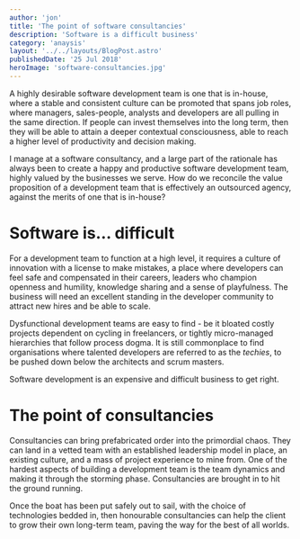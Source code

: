 ```yaml
---
author: 'jon'
title: 'The point of software consultancies'
description: 'Software is a difficult business'
category: 'anaysis'
layout: '../../layouts/BlogPost.astro'
publishedDate: '25 Jul 2018'
heroImage: 'software-consultancies.jpg'
---
```


A highly desirable software development team is one that is in-house,
where a stable and consistent culture can be promoted that spans job
roles, where managers, sales-people, analysts and developers are all
pulling in the same direction. If people can invest themselves into the
long term, then they will be able to attain a deeper contextual
consciousness, able to reach a higher level of productivity and decision
making.

I manage at a software consultancy, and a large part of the rationale
has always been to create a happy and productive software development
team, highly valued by the businesses we serve. How do we reconcile the
value proposition of a development team that is effectively an
outsourced agency, against the merits of one that is in-house?

# Software is... difficult

For a development team to function at a high level, it requires a
culture of innovation with a license to make mistakes, a place where
developers can feel safe and compensated in their careers, leaders who
champion openness and humility, knowledge sharing and a sense of
playfulness. The business will need an excellent standing in the
developer community to attract new hires and be able to scale.

Dysfunctional development teams are easy to find - be it bloated costly
projects dependent on cycling in freelancers, or tightly micro-managed
hierarchies that follow process dogma. It is still commonplace to find
organisations where talented developers are referred to as the
_techies_, to be pushed down below the architects and scrum masters.

Software development is an expensive and difficult business to get
right.

# The point of consultancies

Consultancies can bring prefabricated order into the primordial chaos.
They can land in a vetted team with an established leadership model in
place, an existing culture, and a mass of project experience to mine
from. One of the hardest aspects of building a development team is the
team dynamics and making it through the storming phase. Consultancies
are brought in to hit the ground running.

Once the boat has been put safely out to sail, with the choice of
technologies bedded in, then honourable consultancies can help the
client to grow their own long-term team, paving the way for the best of
all worlds.
